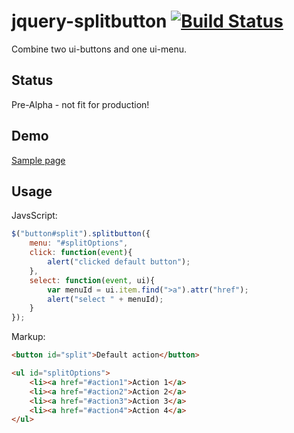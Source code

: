 # jquery-splitbutton [![Build Status](https://travis-ci.org/mar10/jquery-splitbutton.png?branch=master)](https://travis-ci.org/mar10/jquery-splitbutton)

Combine two ui-buttons and one ui-menu.

## Status
Pre-Alpha - not fit for production!

## Demo
[Sample page](http://mar10.github.com/jquery-splitbutton/sample-widget.html)


## Usage

JavsScript:
```js
$("button#split").splitbutton({
    menu: "#splitOptions",
    click: function(event){
        alert("clicked default button");
    },
    select: function(event, ui){
        var menuId = ui.item.find(">a").attr("href");
        alert("select " + menuId);
    }
});
```

Markup:
```html
<button id="split">Default action</button>

<ul id="splitOptions">
    <li><a href="#action1">Action 1</a>
    <li><a href="#action2">Action 2</a>
    <li><a href="#action3">Action 3</a>
    <li><a href="#action4">Action 4</a>
</ul>
```
